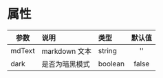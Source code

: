 # 属性

| 参数   | 说明           | 类型    | 默认值 |
| ------ | :------------- | :------ | :----: |
| mdText | markdown 文本  | string  |   ''   |
| dark   | 是否为暗黑模式 | boolean | false  |
